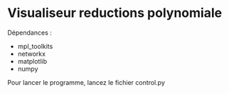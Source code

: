 # Visualiseur reductions polynomiale
Dépendances :
- mpl_toolkits
- networkx
- matplotlib
- numpy

Pour lancer le programme, lancez le fichier control.py
